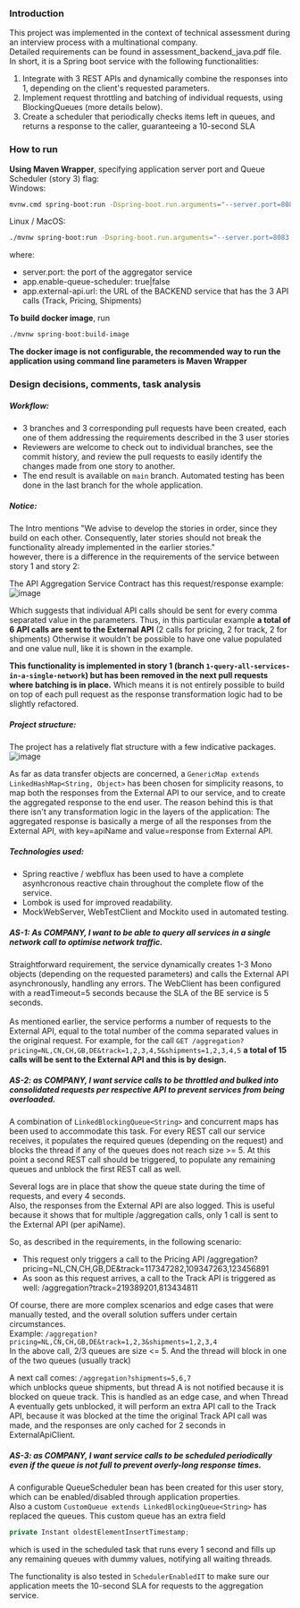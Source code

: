 ### Introduction
This project was implemented in the context of technical assessment during an interview process with a multinational company.  
Detailed requirements can be found in assessment_backend_java.pdf file.  
In short, it is a Spring boot service with the following functionalities:
1. Integrate with 3 REST APIs and dynamically combine the responses into 1, depending on the client's requested parameters.
2. Implement request throttling and batching of individual requests, using BlockingQueues (more details below).
3. Create a scheduler that periodically checks items left in queues, and returns a response to the caller, guaranteeing a 10-second SLA

### How to run
**Using Maven Wrapper**, specifying application server port and Queue Scheduler (story 3) flag:  
Windows:
```bash
mvnw.cmd spring-boot:run -Dspring-boot.run.arguments="--server.port=8083 --app.enable-queue-scheduler=true --app.external-api.url=http://localhost:9999"
```
Linux / MacOS:
```bash
./mvnw spring-boot:run -Dspring-boot.run.arguments="--server.port=8083 --app.enable-queue-scheduler=true --app.external-api.url=http://localhost:9999"
```

where:
- server.port: the port of the aggregator service
- app.enable-queue-scheduler: true|false
- app.external-api.url: the URL of the BACKEND service that has the 3 API calls (Track, Pricing, Shipments)

**To build docker image**, run
```bash
./mvnw spring-boot:build-image
```

**The docker image is not configurable, the recommended way to run the application using command line parameters is Maven Wrapper**

### Design decisions, comments, task analysis

##### Workflow:
- 3 branches and 3 corresponding pull requests have been created, each one of them addressing the requirements described in the 3 user stories
- Reviewers are welcome to check out to individual branches, see the commit history, and review the pull requests to easily identify the changes made from one story to another.
- The end result is available on `main` branch. Automated testing has been done in the last branch for the whole application.

##### Notice:
The Intro mentions "We advise to develop the stories in order,
since they build on each other. Consequently, later stories should not break the
functionality already implemented in the earlier stories."  
however, there is a difference in the requirements of the service between story 1 and story 2:

The API Aggregation Service Contract  has this request/response example:
![image](https://github.com/kougianos/fedex-aggregator/assets/23719920/bb363f46-4479-4c12-b690-b9453acee8a5)

Which suggests that individual API calls should be sent for every comma separated value in the parameters. Thus, in this particular example **a total of 6 API calls are sent to the External API** (2 calls for pricing, 2 for track, 2 for shipments) Otherwise it wouldn't be possible to have one value populated and one value null, like it is shown in the example.

**This functionality is implemented in story 1 (branch `1-query-all-services-in-a-single-network`) but has been removed in the next pull requests where batching is in place.** Which means it is not entirely possible to build on top of each pull request as the response transformation logic had to be slightly refactored.

##### Project structure:
The project has a relatively flat structure with a few indicative packages.  
![image](https://github.com/kougianos/fedex-aggregator/assets/23719920/d46a987e-f57f-4b9a-a47c-65d8e9a1e0cd)

As far as data transfer objects are concerned, a `GenericMap extends LinkedHashMap<String, Object>` has been chosen for simplicity reasons, to map both the responses from the External API to our service, and to create the aggregated response to the end user. The reason behind this is that there isn't any transformation logic in the layers of the application:
The aggregated response is basically a merge of all the responses from the External API, with key=apiName and value=response from External API.

##### Technologies used:
- Spring reactive / webflux has been used to have a complete asynhcronous reactive chain throughout the complete flow of the service.
- Lombok is used for improved readability.
- MockWebServer, WebTestClient and Mockito used in automated testing.

##### AS-1: As COMPANY, I want to be able to query all services in a single network call to optimise network traffic.
Straightforward requirement, the service dynamically creates 1-3 Mono<Response> objects (depending on the requested parameters) and calls the External API asynchronously, handling any errors. The WebClient has been configured with a readTimeout=5 seconds because the SLA of the BE service is 5 seconds.  
<br>
As mentioned earlier, the service performs a number of requests to the External API, equal to the total number of the comma separated values in the original request. For example, for the call 
`GET /aggregation?pricing=NL,CN,CH,GB,DE&track=1,2,3,4,5&shipments=1,2,3,4,5` **a total of 15 calls will be sent to the External API and this is by design.**


##### AS-2: as COMPANY, I want service calls to be throttled and bulked into consolidated requests per respective API to prevent services from being overloaded.
A combination of `LinkedBlockingQueue<String>` and concurrent maps has been used to accommodate this task. For every REST call our service receives, it populates the required queues (depending on the request) and blocks the thread if any of the queues does not reach size >= 5. At this point a second REST call should be triggered, to populate any remaining queues and unblock the first REST call as well.  

Several logs are in place that show the queue state during the time of requests, and every 4 seconds.  
Also, the responses from the External API are also logged. This is useful because it shows that for multiple /aggregation calls, only 1 call is sent to the External API (per apiName).

So, as described in the requirements, in the following scenario:
- This request only triggers a call to the Pricing API /aggregation?pricing=NL,CN,CH,GB,DE&track=117347282,109347263,123456891
- As soon as this request arrives, a call to the Track API is triggered as well: /aggregation?track=219389201,813434811

Of course, there are more complex scenarios and edge cases that were manually tested, and the overall solution suffers under certain circumstances.  
Example:
`/aggregation?pricing=NL,CN,CH,GB,DE&track=1,2,3&shipments=1,2,3,4`  
In the above call, 2/3 queues are size <= 5. And the thread will block in one of the two queues (usually track)

A next call comes:
`/aggregation?shipments=5,6,7`  
which unblocks queue shipments, but thread A is not notified because it is blocked on queue track. This is handled as an edge case, and when Thread A eventually gets unblocked, it will perform an extra API call to the Track API, because it was blocked at the time the original Track API call was made, and the responses are only cached for 2 seconds in ExternalApiClient.

##### AS-3: as COMPANY, I want service calls to be scheduled periodically even if the queue is not full to prevent overly-long response times.
A configurable QueueScheduler bean has been created for this user story, which can be enabled/disabled through application properties.  
Also a custom `CustomQueue extends LinkedBlockingQueue<String>` has replaced the queues. This custom queue has an extra field 
```java
private Instant oldestElementInsertTimestamp;
```
which is used in the scheduled task that runs every 1 second and fills up any remaining queues with dummy values, notifying all waiting threads.

The functionality is also tested in `SchedulerEnabledIT` to make sure our application meets the 10-second SLA for requests to the aggregation service.
